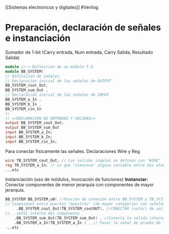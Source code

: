 [[Sistemas electrónicos y digitales]] #Verilog
# Preparación, declaración de señales e instanciación

Sumador de 1-bit (Carry entrada, Num entrada, Carry Salida, Resultado Salida)

```verilog
module //-> Definición de un módulo T.Q
module BB_SYSTEM(
// Definición de señales
// Declaración inicial de las señales de OUTPUT
BB_SYSTEM_cout_Out,
BB_SYSTEM_sum_Out ,
// Declaración inicial de las señales de INPUT
BB_SYSTEM_a_In ,
BB_SYSTEM_b_In ,
BB_SYSTEM_cin_In
): 
// ==DECLARACION DE ENTRADAS Y SALIDAS==
output BB_SYSTEM_cout_Out;
output BB_SYSTEM_sum_Out
input BB_SYSTEM_a_In;
input BB_SYSTEM_b_In;
input BB_SYSTEM_cin_In;

```

Para conectar físicamente las señales. Declaraciones Wire y Reg

```verilog
wire TB_SYSTEM_cout_Out; // Las salidas simples se definen con "WIRE"
reg TB_SYSTEM_a_In; // Lo que "almacena" alguna variable entre dos elementos es un REG
...etc
```

Instanciación (uso de módulos, invocación de funciones)
**Instanciar:** Conectar componentes de menor jerarquía con componentes de mayor jerarquía.

```verilog
BB_SYSTEM BB_SYSTEM_u0( //Función de conexión entre BB_SYSTEM y TB_SYSTEM
// Conexiones entre puertos "maestros" (de mayor categoría) con señales/registros
	 .BB_SYSTEM_cout_Out(TB_SYSTEM_coutOUT), //CONECTAR (valor) de salida TestBench a la...
//...señal interna del componente
	.BB_SYSTEM_sum_Out(TB_SYSTEM_sum_Out) , //Conecta la salida interna con la (salida TB).
	.BB_SYSTEM_a_In(TB_SYSTEM_a_In ) , // Pasar la señal de prueba de TB a (SYSTEM_a_IN)
...etc
```
